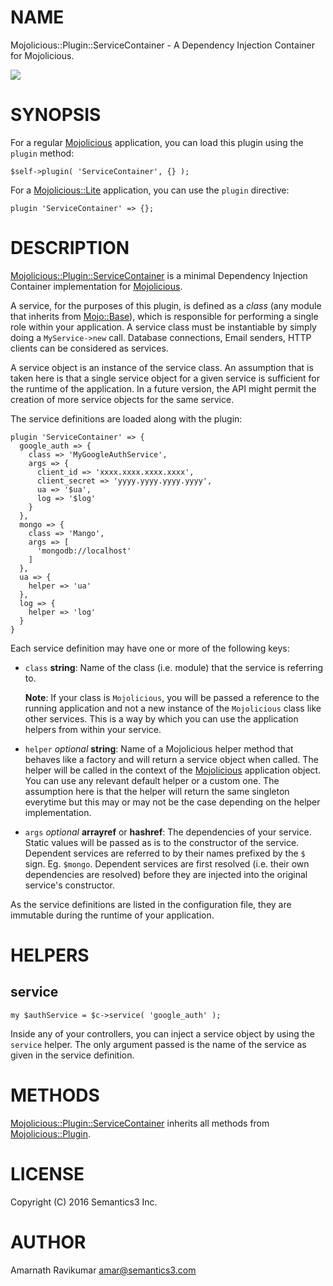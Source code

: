 # NAME

Mojolicious::Plugin::ServiceContainer - A Dependency Injection Container for Mojolicious.

<div>
    <a href="https://travis-ci.com/Semantics3/Mojolicious-Plugin-ServiceContainer"><img src="https://travis-ci.com/Semantics3/Mojolicious-Plugin-ServiceContainer.svg?token=sBFUNpqPtEm3Aqc61pFs&branch=master"></a>
</div>

# SYNOPSIS

For a regular [Mojolicious](https://metacpan.org/pod/Mojolicious) application, you can load this plugin using the `plugin` method:

    $self->plugin( 'ServiceContainer', {} );

For a [Mojolicious::Lite](https://metacpan.org/pod/Mojolicious::Lite) application, you can use the `plugin` directive:

    plugin 'ServiceContainer' => {};

# DESCRIPTION

[Mojolicious::Plugin::ServiceContainer](https://metacpan.org/pod/Mojolicious::Plugin::ServiceContainer) is a minimal Dependency Injection Container implementation for
[Mojolicious](https://metacpan.org/pod/Mojolicious).

A service, for the purposes of this plugin, is defined as a _class_ (any module that inherits from [Mojo::Base](https://metacpan.org/pod/Mojo::Base)),
which is responsible for performing a single role within your application. A service class must be
instantiable by simply doing a `MyService->new` call. Database connections, Email senders, HTTP clients can be
considered as services.

A service object is an instance of the service class. An assumption that is taken here is that a single service
object for a given service is sufficient for the runtime of the application. In a future version, the API might
permit the creation of more service objects for the same service.

The service definitions are loaded along with the plugin:

    plugin 'ServiceContainer' => {
      google_auth => {
        class => 'MyGoogleAuthService',
        args => {
          client_id => 'xxxx.xxxx.xxxx.xxxx',
          client_secret => 'yyyy.yyyy.yyyy.yyyy',
          ua => '$ua',
          log => '$log'
        }
      },
      mongo => {
        class => 'Mango',
        args => [
          'mongodb://localhost'
        ]
      },
      ua => {
        helper => 'ua'
      },
      log => {
        helper => 'log'
      }
    }

Each service definition may have one or more of the following keys:

- `class` **string**: Name of the class (i.e. module) that the service is referring to.

    **Note**: If your class is `Mojolicious`, you will be passed a reference to the running application and not
    a new instance of the `Mojolicious` class like other services. This is a way by which you can use the
    application helpers from within your service.

- `helper` _optional_ **string**: Name of a Mojolicious helper method that behaves like a factory and will return
a service object when called. The helper will be called in the context of the [Mojolicious](https://metacpan.org/pod/Mojolicious) application object.
You can use any relevant default helper or a custom one. The assumption here is that the helper will return the
same singleton everytime but this may or may not be the case depending on the helper implementation.
- `args` _optional_ **arrayref** or **hashref**: The dependencies of your service. Static values will be
passed as is to the constructor of the service. Dependent services are referred to by their names prefixed
by the `$` sign. Eg. `$mongo`. Dependent services are first resolved (i.e. their own dependencies are
resolved) before they are injected into the original service's constructor.

As the service definitions are listed in the configuration file, they are immutable during the runtime of
your application.

# HELPERS

## service

    my $authService = $c->service( 'google_auth' );

Inside any of your controllers, you can inject a service object by using the `service` helper. The only
argument passed is the name of the service as given in the service definition.

# METHODS

[Mojolicious::Plugin::ServiceContainer](https://metacpan.org/pod/Mojolicious::Plugin::ServiceContainer) inherits all methods from [Mojolicious::Plugin](https://metacpan.org/pod/Mojolicious::Plugin).

# LICENSE

Copyright (C) 2016 Semantics3 Inc.

# AUTHOR

Amarnath Ravikumar <amar@semantics3.com>
